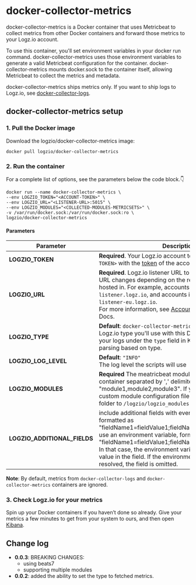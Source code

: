 # docker-collector-metrics

docker-collector-metrics is a Docker container that uses Metricbeat to collect metrics from other Docker containers and forward those metrics to your Logz.io account.

To use this container, you'll set environment variables in your docker run command.
docker-collector-metrics uses those environment variables to generate a valid Metricbeat configuration for the container.
docker-collector-metrics mounts docker.sock to the container itself, allowing Metricbeat to collect the metrics and metadata.

docker-collector-metrics ships metrics only. If you want to ship logs to Logz.io, see [docker-collector-logs](https://github.com/logzio/docker-collector-logs).

## docker-collector-metrics setup

### 1. Pull the Docker image

Download the logzio/docker-collector-metrics image:

```shell
docker pull logzio/docker-collector-metrics
```

### 2. Run the container

For a complete list of options, see the parameters below the code block.👇

```shell
docker run --name docker-collector-metrics \
--env LOGZIO_TOKEN="<ACCOUNT-TOKEN>" \
--env LOGZIO_URL="<LISTENER-URL>:5015" \
--env LOGZIO_MODULES="<COLLECTED-MODULES-METRICSETS>" \
-v /var/run/docker.sock:/var/run/docker.sock:ro \
logzio/docker-collector-metrics
```

#### Parameters

| Parameter | Description |
|---|---|
| **LOGZIO_TOKEN** | **Required**. Your Logz.io account token. Replace `<ACCOUNT-TOKEN>` with the [token](https://app.logz.io/#/dashboard/settings/general) of the account you want to ship to. |
| **LOGZIO_URL** | **Required**. Logz.io listener URL to ship the metrics to. This URL changes depending on the region your account is hosted in. For example, accounts in the US region ship to `listener.logz.io`, and accounts in the EU region ship to `listener-eu.logz.io`. <br /> For more information, see [Account region](https://docs.logz.io/user-guide/accounts/account-region.html) on the Logz.io Docs. |
| **LOGZIO_TYPE** | **Default**: `docker-collector-metrics` <br /> Logz.io type you'll use with this Docker. This is shown in your logs under the `type` field in Kibana. Logz.io applies parsing based on type. |
| **LOGZIO_LOG_LEVEL** | **Default**: `"INFO"` <br /> The log level the scripts will use|
| **LOGZIO_MODULES** | **Required** The meatricbeat modules we will use for this container separated by ',' delimiter, formatted as "module1,module2,module3". If you want to use your custom module configuration file you need to mount its folder to `/logzio/logzio_modules`|
| **LOGZIO_ADDITIONAL_FIELDS** | include additional fields with every message sent, formatted as "fieldName1=fieldValue1;fieldName2=fieldValue2". To use an environment variable, format as "fieldName1=fieldValue1;fieldName2=$ENV_VAR_NAME". In that case, the environment variable should be the only value in the field. If the environment variable can’t be resolved, the field is omitted.|

**Note**: By default, metrics from `docker-collector-logs` and `docker-collector-metrics` containers are ignored.

<!-- todo list of supported modules -->

### 3. Check Logz.io for your metrics

Spin up your Docker containers if you haven’t done so already. Give your metrics a few minutes to get from your system to ours, and then open [Kibana](https://app.logz.io/#/dashboard/kibana).

## Change log
 - **0.0.3**: BREAKING CHANGES:
    - using beats7
    - supporting multiple modules
 - **0.0.2**: added the ability to set the type to fetched metrics.
